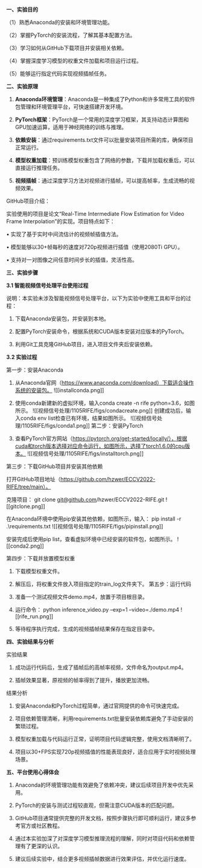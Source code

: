 **一、实验目的**

  

（1）熟悉Anaconda的安装和环境管理功能。

（2）掌握PyTorch的安装流程，了解其基本配置方法。

（3）学习如何从GitHub下载项目并安装相关依赖。

（4）掌握深度学习模型的权重文件加载和项目运行过程。

（5）能够运行指定代码实现视频插帧任务。

  

**二、实验原理**

  

1. **Anaconda环境管理**：Anaconda是一种集成了Python和许多常用工具的软件包管理和环境管理平台，可快速搭建开发环境。

2. **PyTorch框架**：PyTorch是一个常用的深度学习框架，其支持动态计算图和GPU加速运算，适用于神经网络的训练与推理。

3. **依赖安装**：通过requirements.txt文件可以批量安装项目所需的库，确保项目正常运行。

4. **模型权重加载**：预训练模型权重包含了网络的参数，下载并加载权重后，可以直接运行推理任务。

5. **视频插帧**：通过深度学习方法对视频进行插帧，可以提高帧率，生成流畅的视频效果。

  

GitHub项目介绍：

实验使用的项目是论文“Real-Time Intermediate Flow Estimation for Video Frame Interpolation”的实现。项目特点如下：

• 实现了基于实时中间流估计的视频帧插值方法。

• 模型能够以30+帧每秒的速度对720p视频进行插值（使用2080Ti GPU）。

• 支持对一对图像之间任意时间步长的插值，灵活性高。

  

**三、实验步骤**

  

**3.1 智能视频信号处理平台使用过程**

  

说明：本实验未涉及智能视频信号处理平台，以下为实验中使用工具和平台的过程：

1. 下载Anaconda安装包，并安装到本地。

2. 配置PyTorch安装命令，根据系统和CUDA版本安装对应版本的PyTorch。

3. 利用Git工具克隆GitHub项目，进入项目文件夹后安装依赖。

  

**3.2 实验过程**

  

第一步：安装Anaconda

1. 从Anaconda官网（https://www.anaconda.com/download）下载适合操作系统的安装包。
![[installconda.png]]

3. 使用conda新建新的虚拟环境，输入conda create -n rife python=3.6，如图所示。
![[视频信号处理/1105RIFE/figs/condacreate.png]]
  创建成功后，输入conda env list检查已有环境，结果如图所示。
![[视频信号处理/1105RIFE/figs/conda1.png]]
第二步：安装PyTorch

1. 查看PyTorch官方网站（https://pytorch.org/get-started/locally/），根据cuda和torch版本选择对应命令运行，如图所示，选择了torch1.6.0的cpu版本。
![[视频信号处理/1105RIFE/figs/installtorch.png]]

第三步：下载GitHub项目并安装其他依赖

打开GitHub项目地址（https://github.com/hzwer/ECCV2022-RIFE/tree/main）。

克隆项目：
git clone git@github.com/hzwer/ECCV2022-RIFE.git
![[gitclone.png]]

在Anaconda环境中使用pip安装其他依赖，如图所示，输入：
pip install -r .\requirements.txt
  ![[视频信号处理/1105RIFE/figs/pipinstall.png]]

安装完成后使用pip list，查看虚拟环境中已经安装的软件包，如图所示。
![[conda2.png]]


第四步：下载并放置模型权重

1. 下载模型权重文件。
2. 解压后，将权重文件放入项目指定的train_log文件夹下。
第五步：运行代码

1. 准备一个测试视频文件demo.mp4，放置于项目根目录。

2. 运行命令：
python inference_video.py –exp=1 –video=./demo.mp4
![[rife_run.png]]
3. 等待程序执行完成，生成的视频插帧结果保存在指定目录中。

  

**四、实验结果与分析**

  

实验结果

1. 成功运行代码后，生成了插帧后的高帧率视频，文件命名为output.mp4。

2. 插帧效果显著，原视频的帧率得到了提升，播放更加流畅。

  

结果分析

1. 安装Anaconda和PyTorch过程简单，通过官网提供的命令可快速完成。

2. 项目依赖管理清晰，利用requirements.txt批量安装依赖库避免了手动安装的繁琐过程。

3. 模型权重加载与代码运行正常，证明项目代码逻辑完整，使用文档清晰明了。

4. 项目以30+FPS实现720p视频插值的性能表现良好，适合应用于实时视频处理场景。

  

**五、平台使用心得体会**

  

1. Anaconda的环境管理功能有效避免了依赖冲突，建议后续项目开发中优先采用。

2. PyTorch的安装与测试过程较直观，但需注意CUDA版本的匹配问题。

3. GitHub项目通常提供完整的开发文档，按照步骤执行即可顺利运行，建议多参考官方或社区教程。

4. 通过本实验加深了对深度学习模型推理流程的理解，同时对项目代码和依赖管理有了更深的认识。

5. 建议后续实验中，结合更多视频插帧数据进行效果评估，并优化运行速度。